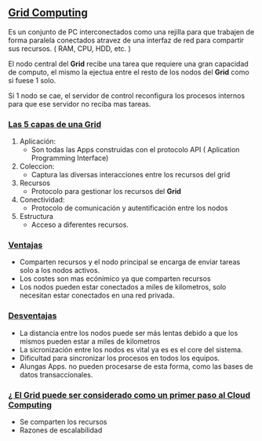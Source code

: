 ## [Grid Computing]()

Es un conjunto de PC interconectados como una rejilla para que trabajen de forma
paralela conectados atravez de una interfaz de red para compartir sus recursos. 
( RAM, CPU, HDD, etc. )

El nodo central del **Grid** recibe una tarea que requiere una gran capacidad de 
computo, el mismo la ejectua entre el resto de los nodos del **Grid** como si fuese
1 solo. 

Si 1 nodo se cae, el servidor de control reconfigura los procesos internos para que 
ese servidor no reciba mas tareas. 

### [Las 5 capas de una Grid]()
1. Aplicación:
    * Son todas las Apps construidas con el protocolo API ( Aplication Programming Interface)
2. Coleccion:
    * Captura las diversas interacciones entre los recursos del grid
3. Recursos
    * Protocolo para gestionar los recursos del **Grid**
4. Conectividad: 
    * Protocolo de comunicación y autentificación entre los nodos
5. Estructura
    * Acceso a diferentes recursos.

### [Ventajas]()
- Comparten recursos y el nodo principal se encarga de enviar tareas solo a los nodos
activos.
- Los costes son mas ecónimico ya que comparten recursos
- Los nodos pueden estar conectados a miles de kilometros, solo necesitan estar conectados
en una red privada. 

### [Desventajas]()
- La distancia entre los nodos puede ser más lentas debido a que los mismos pueden
estar a miles de kilometros
- La sicronización entre los nodos es vital ya es es el core del sistema.
- Dificultad para sincronizar los procesos en todos los equipos.
- Alungas Apps. no pueden procesarse de esta forma, como las bases de datos transaccionales.


### [¿ El Grid puede ser considerado como un primer paso al Cloud Computing]()
- Se comparten los recursos
- Razones de escalabilidad